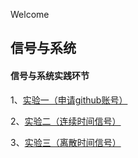Welcome

## 信号与系统

#### 信号与系统实践环节

1、[实验一（申请github账号）](https://github.com/xtyzuishuai/xtyzuishuai.github.io/blob/main/实验一.md)

2、[实验二（连续时间信号）](https://github.com/xtyzuishuai/xtyzuishuai.github.io/blob/main/实验二.md)

3、[实验三（离散时间信号）](https://github.com/xtyzuishuai/xtyzuishuai.github.io/blob/main/实验三.md)
